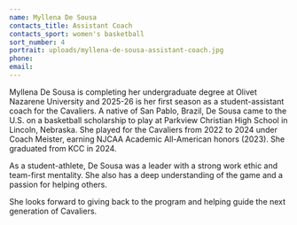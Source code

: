 ```yaml
---
name: Myllena De Sousa
contacts_title: Assistant Coach
contacts_sport: women's basketball
sort_number: 4
portrait: uploads/myllena-de-sousa-assistant-coach.jpg
phone:
email:
---
```

Myllena De Sousa is completing her undergraduate degree at Olivet Nazarene University and 2025-26 is her first season as a student-assistant coach for the Cavaliers. A native of San Pablo, Brazil, De Sousa came to the U.S. on a basketball scholarship to play at Parkview Christian High School in Lincoln, Nebraska. She played for the Cavaliers from 2022 to 2024 under Coach Meister, earning NJCAA Academic All-American honors (2023). She graduated from KCC in 2024.

As a student-athlete, De Sousa was a leader with a strong work ethic and team-first mentality. She also has a deep understanding of the game and a passion for helping others.

She looks forward to giving back to the program and helping guide the next generation of Cavaliers.